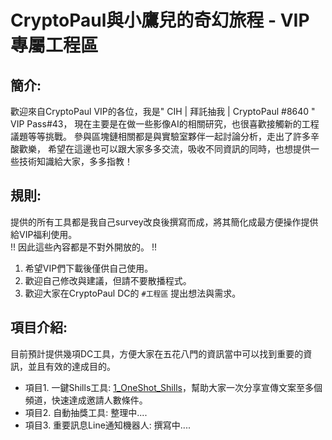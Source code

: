 # CryptoPaul與小鷹兒的奇幻旅程 - VIP專屬工程區

## 簡介:
歡迎來自CryptoPaul VIP的各位，我是" CIH | 拜託抽我 | CryptoPaul #8640 " VIP Pass#43，
現在主要是在做一些影像AI的相關研究，也很喜歡接觸新的工程議題等等挑戰。
參與區塊鏈相關都是與實驗室夥伴一起討論分析，走出了許多辛酸歡樂，
希望在這邊也可以跟大家多多交流，吸收不同資訊的同時，也想提供一些技術知識給大家，多多指教！

## 規則:
提供的所有工具都是我自己survey改良後撰寫而成，將其簡化成最方便操作提供給VIP福利使用。  
!! 因此這些內容都是不對外開放的。 !!
1. 希望VIP們下載後僅供自己使用。
2. 歡迎自己修改與建議，但請不要散播程式。
3. 歡迎大家在CryptoPaul DC的 ```#工程區``` 提出想法與需求。

## 項目介紹:
目前預計提供幾項DC工具，方便大家在五花八門的資訊當中可以找到重要的資訊，並且有效的達成目的。
* 項目1. 一鍵Shills工具: [1_OneShot_Shills](https://github.com/Cihsaing/CryptoPaul/tree/main/1_OneShot_Shills)，幫助大家一次分享宣傳文案至多個頻道，快速達成邀請人數條件。
* 項目2. 自動抽獎工具: 整理中....
* 項目3. 重要訊息Line通知機器人: 撰寫中....
